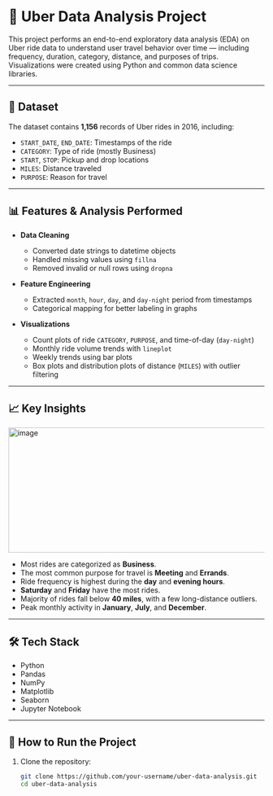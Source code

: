 # 🚖 Uber Data Analysis Project

This project performs an end-to-end exploratory data analysis (EDA) on Uber ride data to understand user travel behavior over time — including frequency, duration, category, distance, and purposes of trips. Visualizations were created using Python and common data science libraries.

---

## 📁 Dataset

The dataset contains **1,156** records of Uber rides in 2016, including:
- `START_DATE`, `END_DATE`: Timestamps of the ride
- `CATEGORY`: Type of ride (mostly Business)
- `START`, `STOP`: Pickup and drop locations
- `MILES`: Distance traveled
- `PURPOSE`: Reason for travel

---

## 📊 Features & Analysis Performed

- **Data Cleaning**
  - Converted date strings to datetime objects
  - Handled missing values using `fillna`
  - Removed invalid or null rows using `dropna`

- **Feature Engineering**
  - Extracted `month`, `hour`, `day`, and `day-night` period from timestamps
  - Categorical mapping for better labeling in graphs

- **Visualizations**
  - Count plots of ride `CATEGORY`, `PURPOSE`, and time-of-day (`day-night`)
  - Monthly ride volume trends with `lineplot`
  - Weekly trends using bar plots
  - Box plots and distribution plots of distance (`MILES`) with outlier filtering

---

## 📈 Key Insights

<img width="853" height="246" alt="image" src="https://github.com/user-attachments/assets/0f72d6af-123a-4ab0-bb3a-5e2d69f8e598" />


- Most rides are categorized as **Business**.
- The most common purpose for travel is **Meeting** and **Errands**.
- Ride frequency is highest during the **day** and **evening hours**.
- **Saturday** and **Friday** have the most rides.
- Majority of rides fall below **40 miles**, with a few long-distance outliers.
- Peak monthly activity in **January**, **July**, and **December**.

---

## 🛠️ Tech Stack

- Python
- Pandas
- NumPy
- Matplotlib
- Seaborn
- Jupyter Notebook

---

## 🧪 How to Run the Project

1. Clone the repository:
   ```bash
   git clone https://github.com/your-username/uber-data-analysis.git
   cd uber-data-analysis
